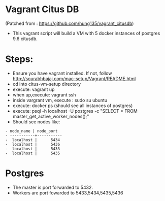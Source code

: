 # Vagrant Citus DB 
(Patched from : https://github.com/hung135/vagrant_citusdb)
- This vagrant script will build a VM with 5 docker instances of postgres 9.6 citusdb.
# Steps:
- Ensure you have vagrant installed. If not, follow http://sourabhbajaj.com/mac-setup/Vagrant/README.html
- cd into citus-vm-setup directory 
- execute: vagrant up
- when up,execute: vagrant ssh 
- inside vargrant vm, execute : sudo su ubuntu
- execute: docker ps (should see all instances of postgres)
- execute: psql -h localhost -U postgres -c "SELECT * FROM master_get_active_worker_nodes();"
- Should see nodes like:
```
- node_name | node_port 
- -----------+-----------
-  localhost |      5434
-  localhost |      5436
-  localhost |      5433
-  localhost |      5435
```

# Postgres
- The master is port forwarded to 5432. 
- Workers are port fowarded to 5433,5434,5435,5436

